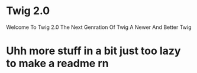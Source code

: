 # Twig 2.0
Welcome To Twig 2.0 The Next Genration Of Twig A Newer And Better Twig
# Uhh more stuff in a bit just too lazy to make a readme rn